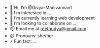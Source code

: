 - 👋 Hi, I’m @Divya-Manivannan1
- 👀 I’m interested in ...
- 🌱 I’m currently learning web development
- 💞️ I’m looking to collaborate on ...
- 📫 Email me at reethudya@gmail.com
- 😄 Pronouns: she/her
- ⚡ Fun fact: ...

<!---
Divya-Manivannan1/Divya-Manivannan1 is a ✨ special ✨ repository because its `README.md` (this file) appears on your GitHub profile.
You can click the Preview link to take a look at your changes.
--->
